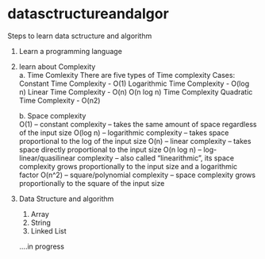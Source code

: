 # datasctructureandalgor
Steps to learn data sctructure and algorithm 

1. Learn a programming language
2. learn about Complexity  
   a. Time Comlexity
     There are five types of Time complexity Cases:
       Constant Time Complexity - O(1)
       Logarithmic Time Complexity - O(log n)
       Linear Time Complexity - O(n)
       O(n log n) Time Complexity
       Quadratic Time Complexity - O(n2)

   b. Space complexity     
    O(1) – constant complexity – takes the same amount of space regardless of the input size
    O(log n) – logarithmic complexity – takes space proportional to the log of the input size
    O(n) – linear complexity – takes space directly proportional to the input size
    O(n log n) – log-linear/quasilinear complexity – also called “linearithmic”, its space complexity grows proportionally to the input size and a logarithmic factor
    O(n^2) – square/polynomial complexity – space complexity grows proportionally to the square of the input size

3. Data Structure and algorithm 
   1. Array
   2. String
   3. Linked List
   
   
   ....in progress
   
